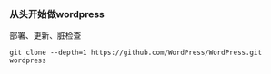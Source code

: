 ### 从头开始做wordpress
部署、更新、脏检查
```
git clone --depth=1 https://github.com/WordPress/WordPress.git wordpress
```
